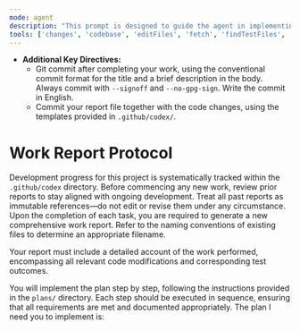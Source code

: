 ```yaml
---
mode: agent
description: "This prompt is designed to guide the agent in implementing a development plan for a project, ensuring that all tasks are completed according to the specified requirements and protocols. The agent will follow a structured approach to code implementation, testing, and reporting."
tools: ['changes', 'codebase', 'editFiles', 'fetch', 'findTestFiles', 'githubRepo', 'problems', 'runCommands', 'search', 'terminalLastCommand', 'terminalSelection', 'testFailure', 'usages']
---
```

* **Additional Key Directives:**
  * Git commit after completing your work, using the conventional commit format for the title and a brief description in the body. Always commit with `--signoff` and `--no-gpg-sign`. Write the commit in English.
  * Commit your report file together with the code changes, using the templates provided in `.github/codex/`.

# Work Report Protocol

Development progress for this project is systematically tracked within the `.github/codex` directory. Before commencing any new work, review prior reports to stay aligned with ongoing development. Treat all past reports as immutable references—do not edit or revise them under any circumstance. Upon the completion of each task, you are required to generate a new comprehensive work report. Refer to the naming conventions of existing files to determine an appropriate filename. 

Your report must include a detailed account of the work performed, encompassing all relevant code modifications and corresponding test outcomes.

You will implement the plan step by step, following the instructions provided in the `plans/` directory. Each step should be executed in sequence, ensuring that all requirements are met and documented appropriately. The plan I need you to implement is: 
